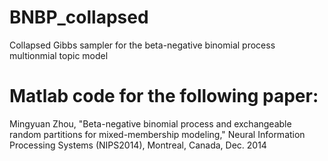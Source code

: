 # BNBP_collapsed

Collapsed Gibbs sampler for the beta-negative binomial process multionmial topic model


# Matlab code for the following paper:

Mingyuan Zhou, "Beta-negative binomial process and exchangeable random partitions for mixed-membership modeling," Neural Information Processing Systems (NIPS2014), Montreal, Canada, Dec. 2014


